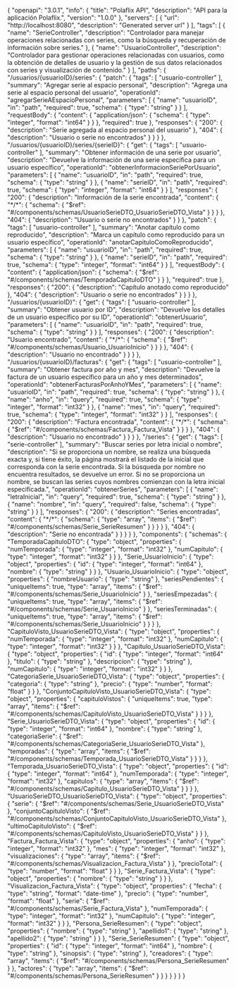 ﻿{ "openapi": "3.0.1", "info": { "title": "Polaflix API", "description": "API para la aplicación Polaflix.", "version": "1.0.0" }, "servers": [ { "url": "http://localhost:8080", "description": "Generated server url" } ], "tags": [ { "name": "SerieController", "description": "Controlador para manejar operaciones relacionadas con series, como la búsqueda y recuperación de información sobre series." }, { "name": "UsuarioController", "description": "Controlador para gestionar operaciones relacionadas con usuarios, como la obtención de detalles de usuario y la gestión de sus datos relacionados con series y visualización de contenido." } ], "paths": { "/usuarios/{usuarioID}/series": { "patch": { "tags": [ "usuario-controller" ], "summary": "Agregar serie al espacio personal", "description": "Agrega una serie al espacio personal del usuario", "operationId": "agregarSerieAEspacioPersonal", "parameters": [ { "name": "usuarioID", "in": "path", "required": true, "schema": { "type": "string" } } ], "requestBody": { "content": { "application/json": { "schema": { "type": "integer", "format": "int64" } } }, "required": true }, "responses": { "200": { "description": "Serie agregada al espacio personal del usuario" }, "404": { "description": "Usuario o serie no encontrados" } } } }, "/usuarios/{usuarioID}/series/{serieID}": { "get": { "tags": [ "usuario-controller" ], "summary": "Obtener información de una serie por usuario", "description": "Devuelve la información de una serie específica para un usuario específico", "operationId": "obtenerInformacionSeriePorUsuario", "parameters": [ { "name": "usuarioID", "in": "path", "required": true, "schema": { "type": "string" } }, { "name": "serieID", "in": "path", "required": true, "schema": { "type": "integer", "format": "int64" } } ], "responses": { "200": { "description": "Información de la serie encontrada", "content": { "\*/\*": { "schema": { "$ref": "#/components/schemas/UsuarioSerieDTO\_UsuarioSerieDTO\_Vista" } } } }, "404": { "description": "Usuario o serie no encontrados" } } }, "patch": { "tags": [ "usuario-controller" ], "summary": "Anotar capítulo como reproducido", "description": "Marca un capítulo como reproducido para un usuario específico", "operationId": "anotarCapituloComoReproducido", "parameters": [ { "name": "usuarioID", "in": "path", "required": true, "schema": { "type": "string" } }, { "name": "serieID", "in": "path", "required": true, "schema": { "type": "integer", "format": "int64" } } ], "requestBody": { "content": { "application/json": { "schema": { "$ref": "#/components/schemas/TemporadaCapituloDTO" } } }, "required": true }, "responses": { "200": { "description": "Capítulo anotado como reproducido" }, "404": { "description": "Usuario o serie no encontrados" } } } }, "/usuarios/{usuarioID}": { "get": { "tags": [ "usuario-controller" ], "summary": "Obtener usuario por ID", "description": "Devuelve los detalles de un usuario específico por su ID", "operationId": "obtenerUsuario", "parameters": [ { "name": "usuarioID", "in": "path", "required": true, "schema": { "type": "string" } } ], "responses": { "200": { "description": "Usuario encontrado", "content": { "\*/\*": { "schema": { "$ref": "#/components/schemas/Usuario\_UsuarioInicio" } } } }, "404": { "description": "Usuario no encontrado" } } } }, "/usuarios/{usuarioID}/facturas": { "get": { "tags": [ "usuario-controller" ], "summary": "Obtener factura por año y mes", "description": "Devuelve la factura de un usuario específico para un año y mes determinados", "operationId": "obtenerFacturasPorAnhoYMes", "parameters": [ { "name": "usuarioID", "in": "path", "required": true, "schema": { "type": "string" } }, { "name": "anho", "in": "query", "required": true, "schema": { "type": "integer", "format": "int32" } }, { "name": "mes", "in": "query", "required": true, "schema": { "type": "integer", "format": "int32" } } ], "responses": { "200": { "description": "Factura encontrada", "content": { "\*/\*": { "schema": { "$ref": "#/components/schemas/Factura\_Factura\_Vista" } } } }, "404": { "description": "Usuario no encontrado" } } } }, "/series": { "get": { "tags": [ "serie-controller" ], "summary": "Buscar series por letra inicial o nombre", "description": "Si se proporciona un nombre, se realiza una búsqueda exacta y, si tiene éxito, la página mostrará el listado de la inicial que corresponda con la serie encontrada. Si la búsqueda por nombre no encuentra resultados, se devuelve un error. Si no se proporciona un nombre, se buscan las series cuyos nombres comienzan con la letra inicial especificada.", "operationId": "obtenerSeries", "parameters": [ { "name": "letraInicial", "in": "query", "required": true, "schema": { "type": "string" } }, { "name": "nombre", "in": "query", "required": false, "schema": { "type": "string" } } ], "responses": { "200": { "description": "Series encontradas", "content": { "\*/\*": { "schema": { "type": "array", "items": { "$ref": "#/components/schemas/Serie\_SerieResumen" } } } } }, "404": { "description": "Serie no encontrada" } } } } }, "components": { "schemas": { "TemporadaCapituloDTO": { "type": "object", "properties": { "numTemporada": { "type": "integer", "format": "int32" }, "numCapitulo": { "type": "integer", "format": "int32" } } }, "Serie\_UsuarioInicio": { "type": "object", "properties": { "id": { "type": "integer", "format": "int64" }, "nombre": { "type": "string" } } }, "Usuario\_UsuarioInicio": { "type": "object", "properties": { "nombreUsuario": { "type": "string" }, "seriesPendientes": { "uniqueItems": true, "type": "array", "items": { "$ref": "#/components/schemas/Serie\_UsuarioInicio" } }, "seriesEmpezadas": { "uniqueItems": true, "type": "array", "items": { "$ref": "#/components/schemas/Serie\_UsuarioInicio" } }, "seriesTerminadas": { "uniqueItems": true, "type": "array", "items": { "$ref": "#/components/schemas/Serie\_UsuarioInicio" } } } }, "CapituloVisto\_UsuarioSerieDTO\_Vista": { "type": "object", "properties": { "numTemporada": { "type": "integer", "format": "int32" }, "numCapitulo": { "type": "integer", "format": "int32" } } }, "Capitulo\_UsuarioSerieDTO\_Vista": { "type": "object", "properties": { "id": { "type": "integer", "format": "int64" }, "titulo": { "type": "string" }, "descripcion": { "type": "string" }, "numCapitulo": { "type": "integer", "format": "int32" } } }, "CategoriaSerie\_UsuarioSerieDTO\_Vista": { "type": "object", "properties": { "categoria": { "type": "string" }, "precio": { "type": "number", "format": "float" } } }, "ConjuntoCapituloVisto\_UsuarioSerieDTO\_Vista": { "type": "object", "properties": { "capituloVistos": { "uniqueItems": true, "type": "array", "items": { "$ref": "#/components/schemas/CapituloVisto\_UsuarioSerieDTO\_Vista" } } } }, "Serie\_UsuarioSerieDTO\_Vista": { "type": "object", "properties": { "id": { "type": "integer", "format": "int64" }, "nombre": { "type": "string" }, "categoriaSerie": { "$ref": "#/components/schemas/CategoriaSerie\_UsuarioSerieDTO\_Vista" }, "temporadas": { "type": "array", "items": { "$ref": "#/components/schemas/Temporada\_UsuarioSerieDTO\_Vista" } } } }, "Temporada\_UsuarioSerieDTO\_Vista": { "type": "object", "properties": { "id": { "type": "integer", "format": "int64" }, "numTemporada": { "type": "integer", "format": "int32" }, "capitulos": { "type": "array", "items": { "$ref": "#/components/schemas/Capitulo\_UsuarioSerieDTO\_Vista" } } } }, "UsuarioSerieDTO\_UsuarioSerieDTO\_Vista": { "type": "object", "properties": { "serie": { "$ref": "#/components/schemas/Serie\_UsuarioSerieDTO\_Vista" }, "conjuntoCapituloVisto": { "$ref": "#/components/schemas/ConjuntoCapituloVisto\_UsuarioSerieDTO\_Vista" }, "ultimoCapituloVisto": { "$ref": "#/components/schemas/CapituloVisto\_UsuarioSerieDTO\_Vista" } } }, "Factura\_Factura\_Vista": { "type": "object", "properties": { "anho": { "type": "integer", "format": "int32" }, "mes": { "type": "integer", "format": "int32" }, "visualizaciones": { "type": "array", "items": { "$ref": "#/components/schemas/Visualizacion\_Factura\_Vista" } }, "precioTotal": { "type": "number", "format": "float" } } }, "Serie\_Factura\_Vista": { "type": "object", "properties": { "nombre": { "type": "string" } } }, "Visualizacion\_Factura\_Vista": { "type": "object", "properties": { "fecha": { "type": "string", "format": "date-time" }, "precio": { "type": "number", "format": "float" }, "serie": { "$ref": "#/components/schemas/Serie\_Factura\_Vista" }, "numTemporada": { "type": "integer", "format": "int32" }, "numCapitulo": { "type": "integer", "format": "int32" } } }, "Persona\_SerieResumen": { "type": "object", "properties": { "nombre": { "type": "string" }, "apellido1": { "type": "string" }, "apellido2": { "type": "string" } } }, "Serie\_SerieResumen": { "type": "object", "properties": { "id": { "type": "integer", "format": "int64" }, "nombre": { "type": "string" }, "sinopsis": { "type": "string" }, "creadores": { "type": "array", "items": { "$ref": "#/components/schemas/Persona\_SerieResumen" } }, "actores": { "type": "array", "items": { "$ref": "#/components/schemas/Persona\_SerieResumen" } } } } } } }
